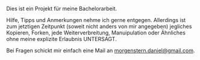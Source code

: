 Dies ist ein Projekt für meine Bachelorarbeit. 

Hilfe, Tipps und Anmerkungen nehme ich gerne entgegen.
Allerdings ist zum jetztigen Zeitpunkt (soweit nicht anders von mir angegeben) jegliches Kopieren, Forken, jede Weiterverbreitung, Manuipulation oder Ähnliches ohne meine explizite Erlaubnis UNTERSAGT.

Bei Fragen schickt mir einfach eine Mail an morgenstern.daniel@gmail.com.
